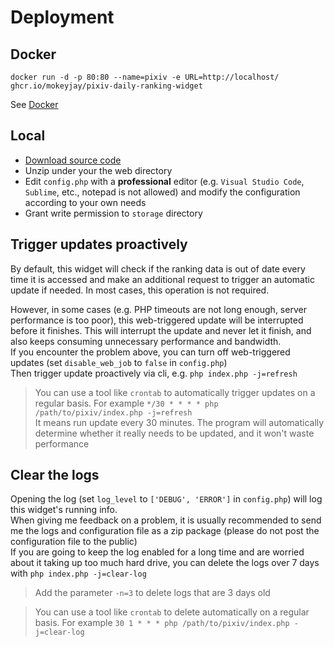 # Deployment
## Docker
```shell
docker run -d -p 80:80 --name=pixiv -e URL=http://localhost/ ghcr.io/mokeyjay/pixiv-daily-ranking-widget
```
See [Docker](https://github.com/mokeyjay/Pixiv-daily-ranking-widget/blob/master/doc/docker.en.md)
## Local
- [Download source code](https://github.com/mokeyjay/Pixiv-daily-ranking-widget/releases/latest)
- Unzip under your the web directory
- Edit `config.php` with a **professional** editor (e.g. `Visual Studio Code`, `Sublime`, etc., notepad is not allowed) and modify the configuration according to your own needs
- Grant write permission to `storage` directory

## Trigger updates proactively
By default, this widget will check if the ranking data is out of date every time it is accessed and make an additional request to trigger an automatic update if needed. In most cases, this operation is not required.

However, in some cases (e.g. PHP timeouts are not long enough, server performance is too poor), this web-triggered update will be interrupted before it finishes. This will interrupt the update and never let it finish, and also keeps consuming unnecessary performance and bandwidth.  
If you encounter the problem above, you can turn off web-triggered updates (set `disable_web_job` to `false` in `config.php`)  
Then trigger update proactively via cli, e.g. `php index.php -j=refresh`

> You can use a tool like `crontab` to automatically trigger updates on a regular basis. For example `*/30 * * * * php /path/to/pixiv/index.php -j=refresh`  
> It means run update every 30 minutes. The program will automatically determine whether it really needs to be updated, and it won't waste performance

## Clear the logs
Opening the log (set `log_level` to `['DEBUG', 'ERROR']` in `config.php`) will log this widget's running info.  
When giving me feedback on a problem, it is usually recommended to send me the logs and configuration file as a zip package (please do not post the configuration file to the public)  
If you are going to keep the log enabled for a long time and are worried about it taking up too much hard drive, you can delete the logs over 7 days with `php index.php -j=clear-log`

> Add the parameter `-n=3` to delete logs that are 3 days old

> You can use a tool like `crontab` to delete automatically on a regular basis. For example `30 1 * * * php /path/to/pixiv/index.php -j=clear-log`